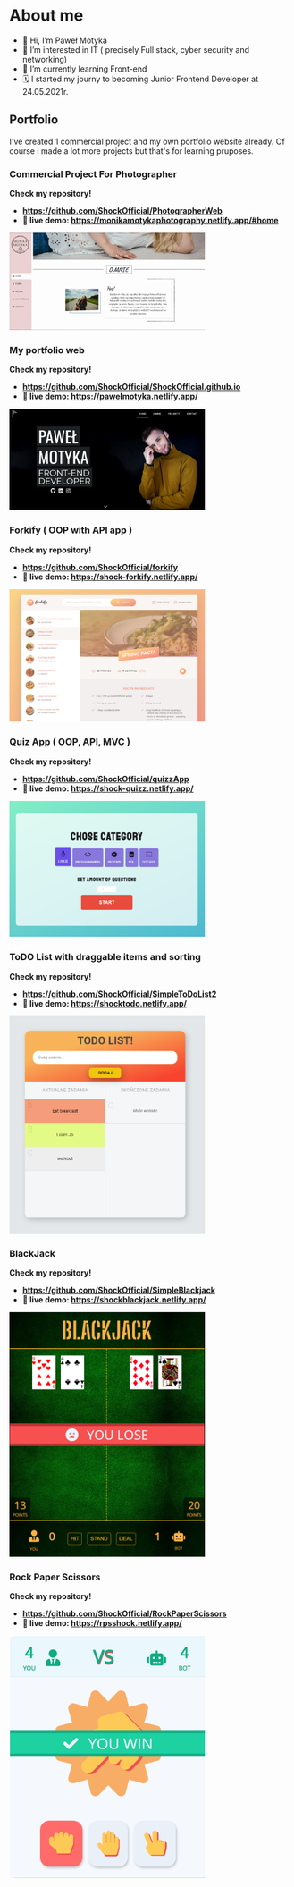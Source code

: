 # About me
- 👋 Hi, I’m Paweł Motyka
- 👀 I’m interested in IT ( precisely Full stack, cyber security and networking)
- 🌱 I’m currently learning Front-end
- 🗓  I started my journy to becoming Junior Frontend Developer at 24.05.2021r.

## Portfolio
I've created 1 commercial project and my own portfolio website already. Of course i made a lot more projects but that's for learning pruposes.

### Commercial Project For Photographer
<b> Check my repository! <b>
- https://github.com/ShockOfficial/PhotographerWeb
- 🔴 live demo: https://monikamotykaphotography.netlify.app/#home
<p align="left">
    <img src="https://github.com/ShockOfficial/PhotographerWeb/blob/main/prev.png" width="350" title="preview image">
</p>

### My portfolio web
<b> Check my repository! <b>
- https://github.com/ShockOfficial/ShockOfficial.github.io
- 🔴 live demo: https://pawelmotyka.netlify.app/
<p align="left">
    <img src="https://github.com/ShockOfficial/ShockOfficial.github.io/blob/main/prev.png" width="350" title="preview image">
</p>
    
    
    
### Forkify ( OOP with API app )
<b> Check my repository! <b>
- https://github.com/ShockOfficial/forkify
- 🔴 live demo: https://shock-forkify.netlify.app/
<p align="left">
    <img src="https://github.com/ShockOfficial/forkify/blob/main/prev.png" width="350" title="preview image">
</p>
    
### Quiz App ( OOP, API, MVC )
<b> Check my repository! <b>
- https://github.com/ShockOfficial/quizzApp
- 🔴 live demo: https://shock-quizz.netlify.app/
<p align="left">
    <img src="https://github.com/ShockOfficial/quizzApp/blob/main/prev.png" width="350" title="preview image">
</p>
    
     
### ToDO List with draggable items and sorting
<b> Check my repository! <b>
- https://github.com/ShockOfficial/SimpleToDoList2
- 🔴 live demo: https://shocktodo.netlify.app/
<p align="left">
    <img src="https://github.com/ShockOfficial/SimpleToDoList2/blob/main/prev.png" width="350" title="preview image">
</p>

### BlackJack
<b> Check my repository! <b>
- https://github.com/ShockOfficial/SimpleBlackjack
- 🔴 live demo: https://shockblackjack.netlify.app/
<p align="left">
    <img src="https://github.com/ShockOfficial/SimpleBlackjack/blob/main/prev.png" width="350" title="preview image">
</p>
    
    
### Rock Paper Scissors
<b> Check my repository! <b>
- https://github.com/ShockOfficial/RockPaperScissors
- 🔴 live demo: https://rpsshock.netlify.app/
    
<p align="left">
  <img src="https://github.com/ShockOfficial/RockPaperScissors/blob/main/prev.png" width="350" title="preview image">
</p>
<!---
ShockOfficial/ShockOfficial is a ✨ special ✨ repository because its `README.md` (this file) appears on your GitHub profile.
You can click the Preview link to take a look at your changes.
--->
